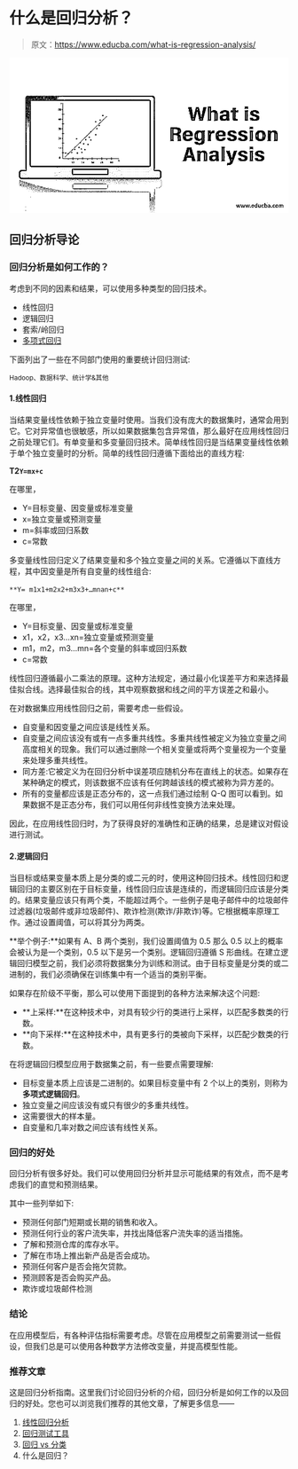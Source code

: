 # 什么是回归分析？

> 原文：<https://www.educba.com/what-is-regression-analysis/>

![What is Regression Analysis](img/298ae0aa250d6d7ed74f437d6797be24.png)



## 回归分析导论

### 回归分析是如何工作的？

考虑到不同的因素和结果，可以使用多种类型的回归技术。

*   线性回归
*   逻辑回归
*   套索/岭回归
*   [多项式回归](https://www.educba.com/polynomial-regression/)

下面列出了一些在不同部门使用的重要统计回归测试:

<small>Hadoop、数据科学、统计学&其他</small>

#### 1.线性回归

当结果变量线性依赖于独立变量时使用。当我们没有庞大的数据集时，通常会用到它。它对异常值也很敏感，所以如果数据集包含异常值，那么最好在应用线性回归之前处理它们。有单变量和多变量回归技术。简单线性回归是当结果变量线性依赖于单个独立变量时的分析。简单的线性回归遵循下面给出的直线方程:

**T2`Y=mx+c`**

在哪里，

*   Y=目标变量、因变量或标准变量
*   x=独立变量或预测变量
*   m=斜率或回归系数
*   c=常数

多变量线性回归定义了结果变量和多个独立变量之间的关系。它遵循以下直线方程，其中因变量是所有自变量的线性组合:

`**Y= m1x1+m2x2+m3x3+…mnan+c**`

在哪里，

*   Y=目标变量、因变量或标准变量
*   x1，x2，x3…xn=独立变量或预测变量
*   m1，m2，m3…mn=各个变量的斜率或回归系数
*   c=常数

线性回归遵循最小二乘法的原理。这种方法规定，通过最小化误差平方和来选择最佳拟合线。选择最佳拟合的线，其中观察数据和线之间的平方误差之和最小。

在对数据集应用线性回归之前，需要考虑一些假设。

*   自变量和因变量之间应该是线性关系。
*   自变量之间应该没有或有一点多重共线性。多重共线性被定义为独立变量之间高度相关的现象。我们可以通过删除一个相关变量或将两个变量视为一个变量来处理多重共线性。
*   同方差:它被定义为在回归分析中误差项应随机分布在直线上的状态。如果存在某种确定的模式，则该数据不应该有任何跨越该线的模式被称为异方差的。
*   所有的变量都应该是正态分布的，这一点我们通过绘制 Q-Q 图可以看到。如果数据不是正态分布，我们可以用任何非线性变换方法来处理。

因此，在应用线性回归时，为了获得良好的准确性和正确的结果，总是建议对假设进行测试。

#### 2.逻辑回归

当目标或结果变量本质上是分类的或二元的时，使用这种回归技术。线性回归和逻辑回归的主要区别在于目标变量，线性回归应该是连续的，而逻辑回归应该是分类的。结果变量应该只有两个类，不能超过两个。一些例子是电子邮件中的垃圾邮件过滤器(垃圾邮件或非垃圾邮件)、欺诈检测(欺诈/非欺诈)等。它根据概率原理工作。通过设置阈值，可以将其分为两类。

**举个例子:**如果有 A、B 两个类别，我们设置阈值为 0.5 那么 0.5 以上的概率会被认为是一个类别，0.5 以下是另一个类别。逻辑回归遵循 S 形曲线。在建立逻辑回归模型之前，我们必须将数据集分为训练和测试。由于目标变量是分类的或二进制的，我们必须确保在训练集中有一个适当的类别平衡。

如果存在阶级不平衡，那么可以使用下面提到的各种方法来解决这个问题:

*   **上采样:**在这种技术中，对具有较少行的类进行上采样，以匹配多数类的行数。
*   **向下采样:**在这种技术中，具有更多行的类被向下采样，以匹配少数类的行数。

在将逻辑回归模型应用于数据集之前，有一些要点需要理解:

*   目标变量本质上应该是二进制的。如果目标变量中有 2 个以上的类别，则称为**多项式逻辑回归**。
*   独立变量之间应该没有或只有很少的多重共线性。
*   这需要很大的样本量。
*   自变量和几率对数之间应该有线性关系。

### 回归的好处

回归分析有很多好处。我们可以使用回归分析并显示可能结果的有效点，而不是考虑我们的直觉和预测结果。

其中一些列举如下:

*   预测任何部门短期或长期的销售和收入。
*   预测任何行业的客户流失率，并找出降低客户流失率的适当措施。
*   了解和预测仓库的库存水平。
*   了解在市场上推出新产品是否会成功。
*   预测任何客户是否会拖欠贷款。
*   预测顾客是否会购买产品。
*   欺诈或垃圾邮件检测

### 结论

在应用模型后，有各种评估指标需要考虑。尽管在应用模型之前需要测试一些假设，但我们总是可以使用各种数学方法修改变量，并提高模型性能。

### 推荐文章

这是回归分析指南。这里我们讨论回归分析的介绍，回归分析是如何工作的以及回归的好处。您也可以浏览我们推荐的其他文章，了解更多信息——

1.  [线性回归分析](https://www.educba.com/linear-regression-analysis/)
2.  [回归测试工具](https://www.educba.com/regression-testing-tools/)
3.  [回归 vs 分类](https://www.educba.com/regression-vs-classification/)
4.  什么是回归？





